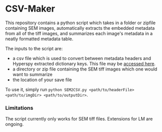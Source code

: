 # CSV-Maker

This repository contains a python script which takes in a folder or zipfile containing SEM images,
automatically extracts the embedded metadata from all of the tiff images, and summarizes each image's metadata
in a neatly formatted metadata table.

The inputs to the script are:

* a csv file which is used to convert between metadata headers and Hyperspy extracted dictionary keys. This file may be [accessed here](https://docs.google.com/spreadsheets/d/1f_9qKa2BbA5_q47ild_fZeQFKPUJKcxcbkYkhje0EF0/edit?usp=sharing).
* a directory or zip file containing the SEM tiff images which one would want to summarize
* the location of your save file

To use it, simply run `python SEM2CSV.py <path/to/headerFile> <path/to/imgDir> <path/to/outputDir>`. 

### Limitations

The script currently only works for SEM tiff files. Extensions for LM are ongoing.

